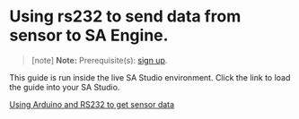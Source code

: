 # Using rs232 to send data from sensor to SA Engine.

> [note]  **Note:** Prerequisite(s): [sign up](/docs/usermd/getting-started/sign-up.md).

This guide is run inside the live SA Studio environment. Click the link to load the guide into your SA Studio.

[Using Arduino and RS232 to get sensor data](/DL/docs/&load_external=streamanalyze.com/streamer_tutorial&goto=streamer_tutorial/docs.md)
